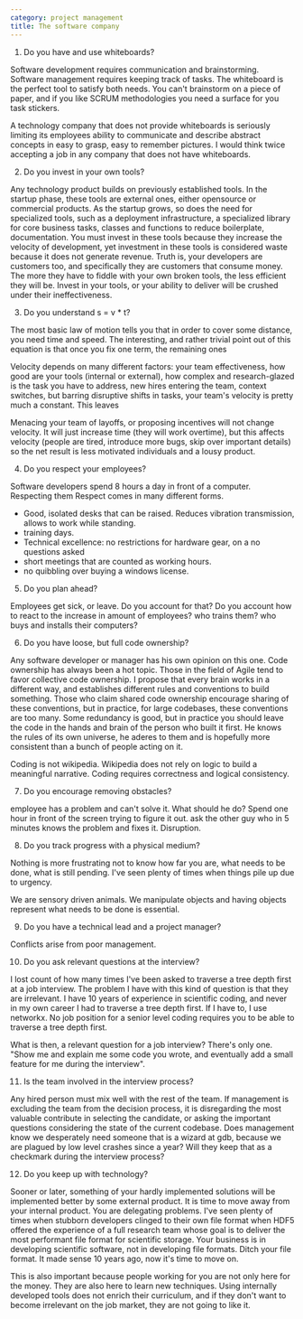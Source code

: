 ```yaml
---
category: project management
title: The software company
---
```


1. Do you have and use whiteboards?

Software development requires communication and brainstorming. Software management
requires keeping track of tasks. The whiteboard is the perfect tool to satisfy both
needs. You can't brainstorm on a piece of paper, and if you like SCRUM methodologies
you need a surface for you task stickers.

A technology company that does not provide whiteboards is seriously limiting its
employees ability to communicate and describe abstract concepts in easy to grasp,
easy to remember pictures. I would think twice accepting a job in any company that
does not have whiteboards.

2. Do you invest in your own tools?

Any technology product builds on previously established tools. In the startup phase,
these tools are external ones, either opensource or commercial products. As the startup
grows, so does the need for specialized tools, such as a deployment infrastructure, a
specialized library for core business tasks, classes and functions to reduce boilerplate,
documentation. You must invest in these tools because they increase the velocity of
development, yet investment in these tools is considered waste because it does not generate
revenue. Truth is, your developers are customers too, and specifically they are customers 
that consume money. The more they have to fiddle with your own broken tools, the less
efficient they will be. Invest in your tools, or your ability to deliver will be crushed 
under their ineffectiveness.

3. Do you understand s = v * t?

The most basic law of motion tells you that in order to cover some distance, you need time
and speed. The interesting, and rather trivial point out of this equation is that once you 
fix one term, the remaining ones 

Velocity depends on many different factors: your team effectiveness, how good are your tools
(internal or external), how complex and research-glazed is the task you have to address, 
new hires entering the team, context switches, but barring disruptive shifts in tasks, your
team's velocity is pretty much a constant. This leaves 

Menacing your team of layoffs, or proposing incentives will not change
velocity. It will just increase time (they will work overtime), but this
affects velocity (people are tired, introduce more bugs, skip over important
details) so the net result is less motivated individuals and a lousy product.

4. Do you respect your employees?

Software developers spend 8 hours a day in front of a computer. Respecting them  Respect comes in many different forms.

- Good, isolated desks that can be raised. Reduces vibration transmission, allows to work while standing.
- training days.
- Technical excellence: no restrictions for hardware gear, on a no questions asked 
- short meetings that are counted as working hours.
- no quibbling over buying a windows license. 

5. Do you plan ahead?

Employees get sick, or leave. Do you account for that?
Do you account how to react to the increase in amount of employees? who trains them?
who buys and installs their computers? 

6. Do you have loose, but full code ownership?

Any software developer or manager has his own opinion on this one. Code ownership
has always been a hot topic. Those in the field of Agile tend to favor collective code ownership.
I propose that every brain works in a different way, and establishes different
rules and conventions to build something. Those who claim shared code ownership encourage sharing of
these conventions, but in practice, for large codebases, these conventions are too many.
Some redundancy is good, but in practice you should leave the code in the hands and brain
of the person who built it first. He knows the rules of its own universe, he aderes to them
and is hopefully more consistent than a bunch of people acting on it.

Coding is not wikipedia. Wikipedia does not rely on logic to build a meaningful narrative.
Coding requires correctness and logical consistency.

7. Do you encourage removing obstacles?

employee has a problem and can't solve it. What should he do? Spend one hour in front of the
screen trying to figure it out. ask the other guy who in 5 minutes knows the problem and fixes it.
Disruption.

8. Do you track progress with a physical medium?

Nothing is more frustrating not to know how far you are, what needs to be done, what is still pending.
I've seen plenty of times when things pile up due to urgency.

We are sensory driven animals. We manipulate objects and having objects represent what needs to be done
is essential.

9. Do you have a technical lead and a project manager?

Conflicts arise from poor management. 

10. Do you ask relevant questions at the interview?

I lost count of how many times I've been asked to traverse a tree depth first at a job interview.
The problem I have with this kind of question is that they are irrelevant. I have 10 years
of experience in scientific coding, and never in my own career I had to traverse a tree depth 
first. If I have to, I use networkx. No job position for a senior level coding requires you to be
able to traverse a tree depth first.

What is then, a relevant question for a job interview? There's only one. "Show me 
and explain me some code you wrote, and eventually add a small feature for me during the
interview". 

11. Is the team involved in the interview process?

Any hired person must mix well with the rest of the team. If management is excluding 
the team from the decision process, it is disregarding the most valuable contribute in
selecting the candidate, or asking the important questions considering the state of the
current codebase. Does management know we desperately need someone that is a wizard at
gdb, because we are plagued by low level crashes since a year? Will they keep that as 
a checkmark during the interview process?

12. Do you keep up with technology?

Sooner or later, something of your hardly implemented solutions will be implemented better
by some external product. It is time to move away from your internal product. You are delegating
problems. I've seen plenty of times when stubborn developers clinged to their own file format
when HDF5 offered the experience of a full research team whose goal is to deliver the most
performant file format for scientific storage. Your business is in developing scientific
software, not in developing file formats. Ditch your file format. It made sense 10 years ago,
now it's time to move on.

This is also important because people working for you are not only here for the money. They are
also here to learn new techniques. Using internally developed tools does not enrich their curriculum,
and if they don't want to become irrelevant on the job market, they are not going to like it.

